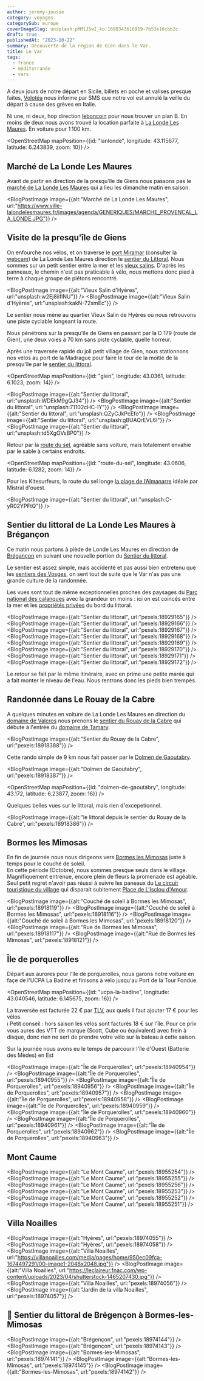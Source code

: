 ```yaml
---
author: jeremy-jousse
category: voyages
categorySub: europe
coverImageSlug: unsplash:pMM1JSwI_ko:1698343616919-7b53e16cbb2c
draft: true
publishedAt: "2023-10-22"
summary: Découverte de la région de Gien dans le Var.
title: Le Var
tags:
  - france
  - méditerranée
  - vars
---
```


<script lang="ts">
import BlogPostImage from '$lib/components/atoms/BlogPostImage.svelte'
import OpenStreetMap from '$lib/components/atoms/OpenStreetMap.svelte'
</script>

A deux jours de notre départ en Sicile, billets en poche et valises presque faites,
[Volotéa](https://www.tripadvisor.fr/ShowUserReviews-g1-d10533097-r835992873-Volotea-World.html)
nous informe par SMS que notre vol est annulé la veille du départ à cause des grèves en Italie.

Ni une, ni deux, hop direction [leboncoin](https://www.leboncoin.fr/carte/locations_saisonnieres?lat=43.13887&lng=6.23752&city=La%20Londe-les-Maures&zipcode=83250&defaultRadius=5000) pour nous trouver un plan B.
En moins de deux nous avons trouvé la location parfaite à [La Londe Les Maures](https://www.mpmtourisme.com/londe-maures).
En voiture pour 1 100 km.

<OpenStreetMap mapPosition={{id: "lanlonde", longitude: 43.115677, latitude: 6.243839,  zoom: 10}} />

## Marché de La Londe Les Maures

Avant de partir en direction de la presqu'île de Giens nous passons pas le
[marché de La Londe Les Maures](https://www.ville-lalondelesmaures.fr/culture-et-sport/agenda/marche-provencal-londe-annuel.html)
qui a lieu les dimanche matin en saison.

<BlogPostImage image={{alt:"Marché de La Londe Les Maures", url:"https://www.ville-lalondelesmaures.fr/images/agenda/GENERIQUES/MARCHE_PROVENCAL_LA_LONDE.JPG"}} />

## Visite de la presqu'île de Giens

On enfourche nos vélos, et on traverse le [port Miramar](https://portmiramar.fr/)
(consulter la [webcam](https://pv.viewsurf.com/2160/La-Londe-les-Maures-Port-de-Plaisance?i=Nzc5ODp1bmRlZmluZWQ))
de La Londe Les Maures direction le
[sentier du Littoral](https://metropoletpm.fr/tourisme/article/sentier-littoral).
Nous sommes sur un petit sentier entre la mer et les
[vieux salins](https://metropoletpm.fr/tpm/article/visitez-site-salins-d-hyeres).
D'après les panneaux, le chemin n'est pas praticable à vélo, nous mettons donc pied à terre
à chaque groupe de piétons rencontré.

<BlogPostImage image={{alt:"Vieux Salin d'Hyères", url:"unsplash:w2Ej8iiflNU"}} />
<BlogPostImage image={{alt:"Vieux Salin d'Hyères", url:"unsplash:kakN-72smEc"}} />

Le sentier nous mène au quartier Vieux Salin de Hyères où nous retrouvons une piste cyclable
longeant la route.

Nous pénétrons sur la presqu'île de Giens en passant par la D 179 (route de Gien),
une deux voies à 70 km sans piste cyclable, quelle horreur.

Après une traversée rapide du joli petit village de Gien, nous stationnons nos vélos
au port de la Madrague pour faire le tour de la moitié de la presqu'île par le
[sentier du littoral](https://www.hyeres-tourisme.com/sentier-littoral-giens-madrague/).

<OpenStreetMap mapPosition={{id: "gien", longitude: 43.0361, latitude: 6.1023,  zoom: 14}} />

<BlogPostImage image={{alt:"Sentier du littoral", url:"unsplash:WDEkM9gQJ34"}} />
<BlogPostImage image={{alt:"Sentier du littoral", url:"unsplash:71102cHC-IY"}} />
<BlogPostImage image={{alt:"Sentier du littoral", url:"unsplash:QZyCJkPcEfo"}} />
<BlogPostImage image={{alt:"Sentier du littoral", url:"unsplash:gBUAQrEVL6I"}} />
<BlogPostImage image={{alt:"Sentier du littoral", url:"unsplash:td5XgOVsBP0"}} />

Retour par la [route du sel](https://www.hyeres-tourisme.com/la-route-du-sel/),
agréable sans voiture, mais totalement envahie par le sable à certains endroits.

<OpenStreetMap mapPosition={{id: "route-du-sel", longitude: 43.0606, latitude: 6.1282,  zoom: 14}} />

Pour les Kitesurfeurs, la route du sel longe
[la plage de l’Almanarre](https://www.hyeres-tourisme.com/equipement-loisir/plage-de-lalmanarre/)
idéale par Mistral d'ouest.

<BlogPostImage image={{alt:"Sentier du littoral", url:"unsplash:C-yR02YPFtQ"}} />

## Sentier du littoral de La Londe Les Maures à Brégançon

Ce matin nous partons à piède de Londe Les Maures en direction de
[Brégançon](https://www.elysee.fr/la-presidence/le-fort-de-bregancon)
en suivant une nouvelle portion du
[Sentier du littoral](https://www.mpmtourisme.com/loisir/sentier-littoral-circuit-ndeg5a-argentiere-fort-bregancon).

Le sentier est assez simple, mais accidenté et pas aussi bien entretenu que les
[sentiers des Vosges](https://www.tourisme.vosges.fr/randonnees-vosges/), on sent
tout de suite que le Var n'as pas une grande culture de la randonnée.

Les vues sont tout de même exceptionnelles proches des paysages du
[Parc national des calanques](https://www.calanques-parcnational.fr/fr) avec la grandeur
en moins : ici on est coincés entre la mer et les
[propriétés privées](https://www.leoube.com/) du bord du littoral.

<BlogPostImage image={{alt:"Sentier du littoral", url:"pexels:18929165"}} />
<BlogPostImage image={{alt:"Sentier du littoral", url:"pexels:18929166"}} />
<BlogPostImage image={{alt:"Sentier du littoral", url:"pexels:18929167"}} />
<BlogPostImage image={{alt:"Sentier du littoral", url:"pexels:18929168"}} />
<BlogPostImage image={{alt:"Sentier du littoral", url:"pexels:18929169"}} />
<BlogPostImage image={{alt:"Sentier du littoral", url:"pexels:18929170"}} />
<BlogPostImage image={{alt:"Sentier du littoral", url:"pexels:18929171"}} />
<BlogPostImage image={{alt:"Sentier du littoral", url:"pexels:18929172"}} />

Le retour se fait par le même itinéraire, avec en prime une petite marée qui a
fait monter le niveau de l'eau. Nous rentrons donc les pieds bien trempés.

## Randonnée dans Le Rouay de la Cabre

A quelques minutes en voiture de La Londe Les Maures en direction du
[domaine de Valcros](https://www.golfdevalcros.com/) nous prenons le
[sentier du Rouay de la Cabre](https://www.mpmtourisme.com/loisir/rouay-cabre-circuit-ndeg2)
qui débute à l'entrée du [domaine de Tamary](https://domainedetamary.com/).

<BlogPostImage image={{alt:"Sentier du Rouay de la Cabre", url:"pexels:18918388"}} />

Cette rando simple de 9 km nous fait passer par le
[Dolmen de Gaoutabry](https://www.mpmtourisme.com/patrimoine-culturel/dolmen-gaoutabry).

<BlogPostImage image={{alt:"Dolmen de Gaoutabry", url:"pexels:18918387"}} />

<OpenStreetMap mapPosition={{id: "dolmen-de-gaoutabry", longitude: 43.172, latitude: 6.23877,  zoom: 16}} />

Quelques belles vues sur le littoral, mais rien d'excepetionnel.

<BlogPostImage image={{alt:"le littoral depuis le sentier du Rouay de la Cabre", url:"pexels:18918386"}} />

## Bormes les Mimosas

En fin de journée nous nous dirigeons vers [Bormes les Mimosas](https://www.bormeslesmimosas.com/)
juste à temps pour le couché de soleil.  
En cette période (Octobre), nous sommes presque seuls dans le village.
Magnifiquement entrenue, encore plein de fleurs la promenade est agéable.
Seul petit regret n'avoir pas réussi à suivre les paneaux du
[Le circuit touristique du village](https://www.bormeslesmimosas.com/la-destination-bormes-les-mimosas/le-village/les-circuits-decouverte/le-circuit-touristique-du-village/) qui disparait subitement
[Place de L'Isclou d'Amour](https://www.openstreetmap.org/?mlat=43.15149&mlon=6.34146#map=19/43.15149/6.34146).

<BlogPostImage image={{alt:"Couché de soleil à Bormes les Mimosas", url:"pexels:18918119"}} />
<BlogPostImage image={{alt:"Couché de soleil à Bormes les Mimosas", url:"pexels:18918116"}} />
<BlogPostImage image={{alt:"Couché de soleil à Bormes les Mimosas", url:"pexels:18918120"}} />
<BlogPostImage image={{alt:"Rue de Bormes les Mimosas", url:"pexels:18918117"}} />
<BlogPostImage image={{alt:"Rue de Bormes les Mimosas", url:"pexels:18918121"}} />

## Île de porquerolles

Départ aux aurores pour l'île de porquerolles, nous garons notre voiture en façe de l'UCPA La Badine et finisons à vélo
jusqu'au Port de la Tour Fondue.

<OpenStreetMap mapPosition={{id: "ucpa-la-badine", longitude: 43.040546, latitude: 6.145675,  zoom: 16}} />

La traversée est facturée 22 € par [TLV](https://www.tlv-tvm.com/horaires-tarifs-horaires/), aux quels il faut ajouter 17 € pour les vélos.  
ℹ️ Petit conseil : hors saison les vélos sont facturés 18 € sur l'île. Pour ce prix
vous aures des VTT de marque (Scott, Cube ou équivalent) avec frein à disque,
donc rien ne sert de prendre votre vélo sur la bateau à cette saison.

Sur la journée nous avons eu le temps de parcourir l'île d'Ouest (Batterie des Mèdes) en Est

<BlogPostImage image={{alt:"Île de Porquerolles", url:"pexels:18940954"}} />
<BlogPostImage image={{alt:"Île de Porquerolles", url:"pexels:18940955"}} />
<BlogPostImage image={{alt:"Île de Porquerolles", url:"pexels:18940956"}} />
<BlogPostImage image={{alt:"Île de Porquerolles", url:"pexels:18940957"}} />
<BlogPostImage image={{alt:"Île de Porquerolles", url:"pexels:18940958"}} />
<BlogPostImage image={{alt:"Île de Porquerolles", url:"pexels:18940959"}} />
<BlogPostImage image={{alt:"Île de Porquerolles", url:"pexels:18940960"}} />
<BlogPostImage image={{alt:"Île de Porquerolles", url:"pexels:18940961"}} />
<BlogPostImage image={{alt:"Île de Porquerolles", url:"pexels:18940962"}} />
<BlogPostImage image={{alt:"Île de Porquerolles", url:"pexels:18940963"}} />

## Mont Caume

<BlogPostImage image={{alt:"Le Mont Caume", url:"pexels:18955254"}} />
<BlogPostImage image={{alt:"Le Mont Caume", url:"pexels:18955255"}} />
<BlogPostImage image={{alt:"Le Mont Caume", url:"pexels:18955256"}} />
<BlogPostImage image={{alt:"Le Mont Caume", url:"pexels:18955253"}} />
<BlogPostImage image={{alt:"Le Mont Caume", url:"pexels:18955252"}} />
<BlogPostImage image={{alt:"Le Mont Caume", url:"pexels:18955251"}} />

## Villa Noailles

<BlogPostImage image={{alt:"Hyères", url:"pexels:18974055"}} />
<BlogPostImage image={{alt:"Hyères", url:"pexels:18974058"}} />
<BlogPostImage image={{alt:"Villa Noailles", url:"https://villanoailles.com/media/pages/home/950ec09fca-1674497291/00-image1-2048x2048.jpg"}} />
<BlogPostImage image={{alt:"Villa Noailles", url:"https://leclaireur.fnac.com/wp-content/uploads/2023/04/shutterstock-1465207430.jpg"}} />
<BlogPostImage image={{alt:"Villa Noailles", url:"pexels:18974056"}} />
<BlogPostImage image={{alt:"Jardin de la villa Noailles", url:"pexels:18974057"}} />

## 🤬 Sentier du littoral de Brégençon à Bormes-les-Mimosas

<BlogPostImage image={{alt:"Brégençon", url:"pexels:18974144"}} />
<BlogPostImage image={{alt:"Brégençon", url:"pexels:18974143"}} />
<BlogPostImage image={{alt:"Bormes-les-Mimosas", url:"pexels:18974141"}} />
<BlogPostImage image={{alt:"Bormes-les-Mimosas", url:"pexels:18974145"}} />
<BlogPostImage image={{alt:"Bormes-les-Mimosas", url:"pexels:18974142"}} />
